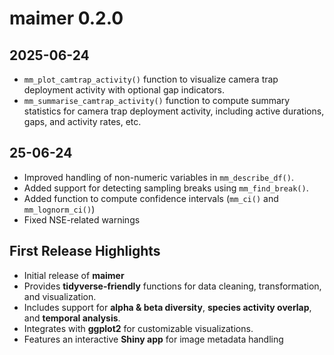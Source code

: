 # maimer 0.2.0

## 2025-06-24
- `mm_plot_camtrap_activity()` function to visualize camera trap deployment 
activity with optional gap indicators.
- `mm_summarise_camtrap_activity()` function to compute summary statistics for camera 
trap deployment activity, including active durations, gaps, and activity rates, etc.


## 25-06-24
- Improved handling of non-numeric variables in `mm_describe_df()`.
- Added support for detecting sampling breaks using `mm_find_break()`.
- Added function to compute confidence intervals (`mm_ci()` and `mm_lognorm_ci()`)
- Fixed NSE-related warnings

## First Release Highlights
- Initial release of **maimer**
- Provides **tidyverse-friendly** functions for data cleaning, transformation, and visualization.
- Includes support for **alpha & beta diversity**, **species activity overlap**, and **temporal analysis**.
- Integrates with **ggplot2** for customizable visualizations.
- Features an interactive **Shiny app** for image metadata handling


